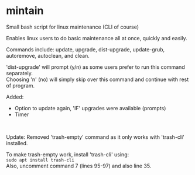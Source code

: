# mintain
Small bash script for linux maintenance  (CLI of course)

Enables linux users to do basic maintenance all at once, quickly and easily.

Commands include: update, upgrade, dist-upgrade, update-grub, autoremove, autoclean, and clean.

'dist-upgrade' will prompt (y/n) as some users prefer to run this command separately.  
Choosing 'n' (no) will simply skip over this command and continue with rest of program.  

Added:  
  * Option to update again, 'IF' upgrades were available (prompts)  
  * Timer  
  
 <br>
   
   Update: Removed 'trash-empty' command as it only works with 'trash-cli' installed.  
     
   To make trash-empty work, install 'trash-cli' using:  
   ```sudo apt install trash-cli```  
   Also, uncomment command 7 (lines 95-97) and also line 35.
   
   
         
         

